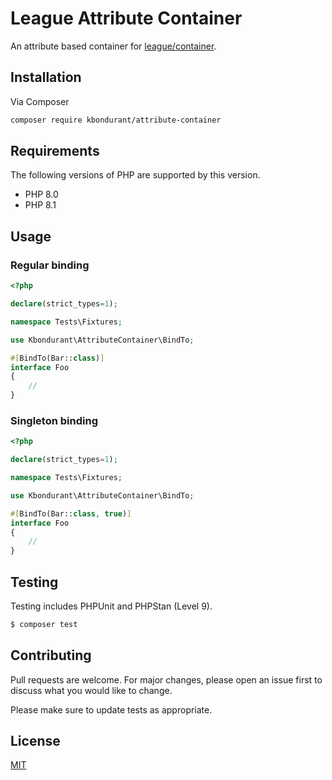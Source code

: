 # League Attribute Container

An attribute based container for [league/container](https://container.thephpleague.com/).

## Installation

Via Composer

```bash
composer require kbondurant/attribute-container
```

## Requirements

The following versions of PHP are supported by this version.

* PHP 8.0
* PHP 8.1

## Usage

### Regular binding
```php
<?php

declare(strict_types=1);

namespace Tests\Fixtures;

use Kbondurant\AttributeContainer\BindTo;

#[BindTo(Bar::class)]
interface Foo
{
    //
}
```

### Singleton binding
```php
<?php

declare(strict_types=1);

namespace Tests\Fixtures;

use Kbondurant\AttributeContainer\BindTo;

#[BindTo(Bar::class, true)]
interface Foo
{
    //
}
```

## Testing

Testing includes PHPUnit and PHPStan (Level 9).
``` bash
$ composer test
```

## Contributing
Pull requests are welcome. For major changes, please open an issue first to discuss what you would like to change.

Please make sure to update tests as appropriate.

## License
[MIT](https://choosealicense.com/licenses/mit/)
